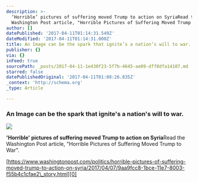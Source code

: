 ```yaml
---
description: >-
  ‘Horrible’ pictures of suffering moved Trump to action on SyriaRead the
  Washington Post article, "Horrible Pictures of Suffering Moved Trump to War".
author: []
datePublished: '2017-04-11T01:14:31.549Z'
dateModified: '2017-04-11T01:14:31.000Z'
title: An Image can be the spark that ignite’s a nation’s will to war.
publisher: {}
via: {}
inFeed: true
sourcePath: _posts/2017-04-11-1e430f23-5f7b-4645-ae09-dff8dfa14107.md
starred: false
datePublishedOriginal: '2017-04-11T01:08:26.835Z'
_context: 'http://schema.org'
_type: Article

---
```

### An Image can be the spark that ignite's a nation's will to war.
![](https://the-grid-user-content.s3-us-west-2.amazonaws.com/48c1b9c7-f2f2-416e-8126-5a0c77b3b0d3.jpg)

**'Horrible' pictures of suffering moved Trump to action on Syria**Read the Washington Post article, "Horrible Pictures of Suffering Moved Trump to War".

[https://www.washingtonpost.com/politics/horrible-pictures-of-suffering-moved-trump-to-action-on-syria/2017/04/07/9aa9fcc8-1bce-11e7-8003-f55b4c1cfae2\_story.html][0]

[0]: https://www.washingtonpost.com/politics/horrible-pictures-of-suffering-moved-trump-to-action-on-syria/2017/04/07/9aa9fcc8-1bce-11e7-8003-f55b4c1cfae2_story.html